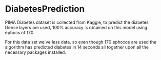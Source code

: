 # DiabetesPrediction
PIMA Diabetes dataset is collected from Kaggle, to predict the diabetes Dense layers are used, 100% accuracy is obtained on this model using ephocs of 170. 

For this data set we've less data, so even though 170 ephocos are used the algorithm has predicted diabetes in 14 seconds all together upon all the necessary packages installed.


